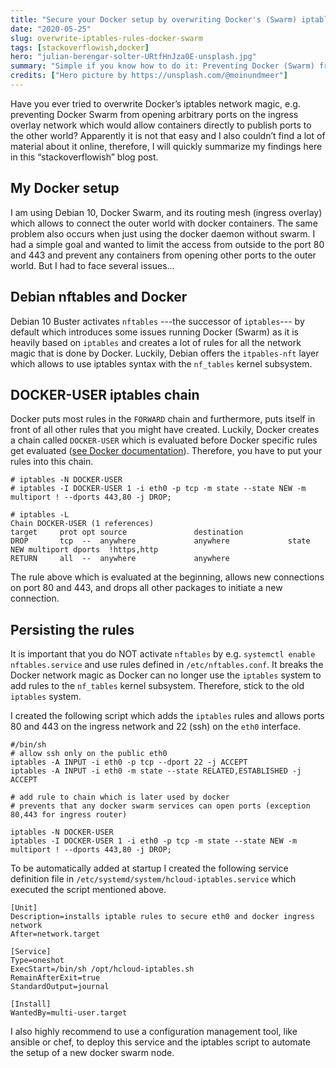 ```yaml
---
title: "Secure your Docker setup by overwriting Docker's (Swarm) iptables rules"
date: "2020-05-25"
slug: overwrite-iptables-rules-docker-swarm
tags: [stackoverflowish,docker]
hero: "julian-berengar-solter-URtfHnJza0E-unsplash.jpg"
summary: "Simple if you know how to do it: Preventing Docker (Swarm) from opening ports to the outer world on Debian by overwriting the Docker network magic using iptables and nftables."
credits: ["Hero picture by https://unsplash.com/@moinundmeer"]
---
```


Have you ever tried to overwrite Docker’s iptables network magic, e.g. preventing Docker Swarm from opening arbitrary ports on the ingress overlay network which would allow containers directly to publish ports to the other world? Apparently it is not that easy and I also couldn’t find a lot of material about it online, therefore, I will quickly summarize my findings here in this “stackoverflowish” blog post.

## My Docker setup

I am using Debian 10, Docker Swarm, and its routing mesh (ingress overlay) which allows to connect the outer world with docker containers. The same problem also occurs when just using the docker daemon without swarm.
I had a simple goal and wanted to limit the access from outside to the port 80 and 443 and prevent any containers from opening other ports to the outer world. But I had to face several issues...

## Debian nftables and Docker

Debian 10 Buster activates `nftables` ---the successor of `iptables`--- by default which introduces some issues running Docker (Swarm) as it is heavily based on `iptables` and creates a lot of rules for all the network magic that is done by Docker. Luckily, Debian offers the `itpables-nft` layer which allows to use iptables syntax with the `nf_tables` kernel subsystem.

## DOCKER-USER iptables chain

Docker puts most rules in the `FORWARD` chain and furthermore, puts itself in front of all other rules that you might have created. Luckily, Docker creates a chain called `DOCKER-USER` which is evaluated before Docker specific rules get evaluated ([see Docker documentation](https://docs.docker.com/network/iptables/)). Therefore, you have to put your rules into this chain. 

```
# iptables -N DOCKER-USER
# iptables -I DOCKER-USER 1 -i eth0 -p tcp -m state --state NEW -m multiport ! --dports 443,80 -j DROP;

# iptables -L
Chain DOCKER-USER (1 references)
target     prot opt source               destination         
DROP       tcp  --  anywhere             anywhere             state NEW multiport dports  !https,http
RETURN     all  --  anywhere             anywhere            
```

The rule above which is evaluated at the beginning, allows new connections on port 80 and 443, and drops all other packages to initiate a new connection.

## Persisting the rules

It is important that you do NOT activate `nftables` by e.g. `systemctl enable nftables.service` and use rules defined in `/etc/nftables.conf`. It breaks the Docker network magic as Docker can no longer use the `iptables` system to add rules to the  `nf_tables` kernel subsystem. Therefore, stick to the old `iptables` system.

I created the following script which adds the `iptables` rules and allows ports 80 and 443 on the ingress network and 22 (ssh) on the `eth0` interface.

```
#/bin/sh
# allow ssh only on the public eth0
iptables -A INPUT -i eth0 -p tcp --dport 22 -j ACCEPT
iptables -A INPUT -i eth0 -m state --state RELATED,ESTABLISHED -j ACCEPT

# add rule to chain which is later used by docker
# prevents that any docker swarm services can open ports (exception 80,443 for ingress router)

iptables -N DOCKER-USER
iptables -I DOCKER-USER 1 -i eth0 -p tcp -m state --state NEW -m multiport ! --dports 443,80 -j DROP;
```

To be automatically added at startup I created the following service definition file in `/etc/systemd/system/hcloud-iptables.service` which executed the script mentioned above. 

```
[Unit]
Description=installs iptable rules to secure eth0 and docker ingress network
After=network.target

[Service]
Type=oneshot
ExecStart=/bin/sh /opt/hcloud-iptables.sh
RemainAfterExit=true
StandardOutput=journal

[Install]
WantedBy=multi-user.target
```

I also highly recommend to use a configuration management tool, like ansible or chef, to deploy this service and the iptables script to automate the setup of a new docker swarm node.
